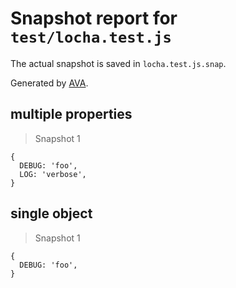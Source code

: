 # Snapshot report for `test/locha.test.js`

The actual snapshot is saved in `locha.test.js.snap`.

Generated by [AVA](https://ava.li).

## multiple properties

> Snapshot 1

    {
      DEBUG: 'foo',
      LOG: 'verbose',
    }

## single object

> Snapshot 1

    {
      DEBUG: 'foo',
    }
